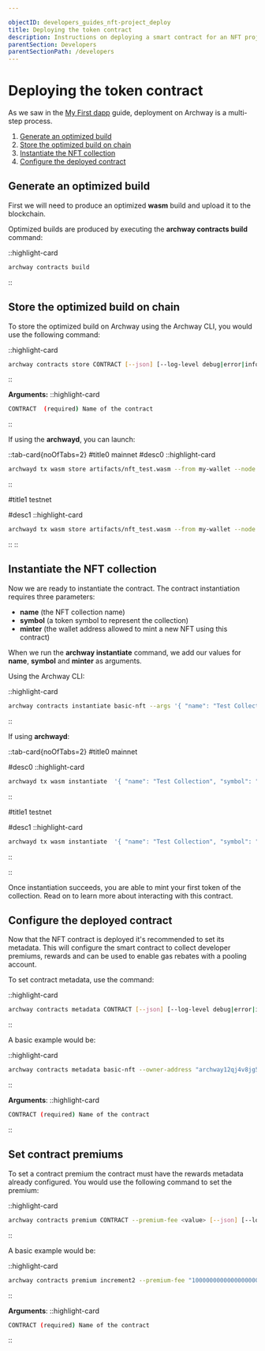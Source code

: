 ```yaml
---

objectID: developers_guides_nft-project_deploy
title: Deploying the token contract
description: Instructions on deploying a smart contract for an NFT project on Archway
parentSection: Developers
parentSectionPath: /developers
---
```


# Deploying the token contract

As we saw in the [My First dapp](../3.my-first-dapp/3.deploy.md) guide, deployment on Archway is a multi-step process.

1. [Generate an optimized build](#generate-an-optimized-build)
2. [Store the optimized build on chain](#store-the-optimized-build-on-chain)
3. [Instantiate the NFT collection](#instantiate-the-nft-collection)
4. [Configure the deployed contract](#configure-the-deployed-contract)

## Generate an optimized build

First we will need to produce an optimized **wasm** build and upload it to the blockchain.

Optimized builds are produced by executing the **archway contracts build** command:

::highlight-card
```bash
archway contracts build
```
::

## Store the optimized build on chain

To store the optimized build on Archway using the Archway CLI, you would use the following command:

::highlight-card
```bash
archway contracts store CONTRACT [--json] [--log-level debug|error|info|warn] [--instantiate-permission any-of|everybody|nobody] [--allowed-addresses <value>] [--keyring-backend file|os|test] [--keyring-path <value>] [-f <value>] [--fee <value>] [--no-confirm] [--gas-adjustment <value>]
```
::

**Arguments:**
::highlight-card
```bash
CONTRACT  (required) Name of the contract
```
::

If using the **archwayd**, you can launch:

::tab-card{noOfTabs=2}
#title0
mainnet
#desc0
::highlight-card

```bash
archwayd tx wasm store artifacts/nft_test.wasm --from my-wallet --node https://rpc.mainnet.archway.io:443 --chain-id archway-1 --gas auto --gas-prices $(archwayd q rewards estimate-fees 1 --node 'https://rpc.mainnet.archway.io:443' --output json | jq -r '.gas_unit_price | (.amount + .denom)') --gas-adjustment 1.3
```

::

#title1
testnet

#desc1
::highlight-card

```bash
archwayd tx wasm store artifacts/nft_test.wasm --from my-wallet --node https://rpc.constantine.archway.io:443 --chain-id constantine-3 --gas auto --gas-prices $(archwayd q rewards estimate-fees 1 --node 'https://rpc.constantine.archway.io:443' --output json | jq -r '.gas_unit_price | (.amount + .denom)') --gas-adjustment 1.3
```
::
::

## Instantiate the NFT collection

Now we are ready to instantiate the contract. The contract instantiation requires three parameters:

- **name** (the NFT collection name)
- **symbol** (a token symbol to represent the collection)
- **minter** (the wallet address allowed to mint a new NFT using this contract)

When we run the **archway instantiate** command, we add our values for **name**, **symbol** and **minter** as arguments.

Using the Archway CLI:


::highlight-card

```bash
archway contracts instantiate basic-nft --args '{ "name": "Test Collection", "symbol": "NFTEST", "minter": "archway1f395p0gg67mmfd5zcqvpnp9cxnu0hg6r9hfczq" }'
```

::

If using **archwayd**:

::tab-card{noOfTabs=2}
#title0
mainnet

#desc0
::highlight-card

```bash
archwayd tx wasm instantiate  '{ "name": "Test Collection", "symbol": "NFTEST", "minter": "archway1c23y29x9fcs4zlfv5tvl4nrq56p6gywq0snrxl" }' --from my-wallet --node https://rpc.mainnet.archway.io:443 --chain-id archway-1 --label testdev --admin archway1c23y29x9fcs4zlfv5tvl4nrq56p6gywq0snrxl --gas auto --gas-prices $(archwayd q rewards estimate-fees 1 --node 'https://rpc.mainnet.archway.io:443' --output json | jq -r '.gas_unit_price | (.amount + .denom)') --gas-adjustment 1.3
```

::

#title1
testnet

#desc1
::highlight-card

```bash
archwayd tx wasm instantiate  '{ "name": "Test Collection", "symbol": "NFTEST", "minter": "archway1c23y29x9fcs4zlfv5tvl4nrq56p6gywq0snrxl" }' --from my-wallet --node https://rpc.constantine.archway.io:443 --chain-id constantine-3 --label testdev --admin archway1c23y29x9fcs4zlfv5tvl4nrq56p6gywq0snrxl --gas auto --gas-prices $(archwayd q rewards estimate-fees 1 --node 'https://rpc.constantine.archway.io:443' --output json | jq -r '.gas_unit_price | (.amount + .denom)') --gas-adjustment 1.3
```

::

::

Once instantiation succeeds, you are able to mint your first token of the collection. Read on to learn more about interacting with this contract.

## Configure the deployed contract

Now that the NFT contract is deployed it's recommended to set its metadata. This will configure the smart contract to collect developer premiums, rewards and can be used to enable gas rebates with a pooling account.

To set contract metadata, use the command:

::highlight-card
```bash
archway contracts metadata CONTRACT [--json] [--log-level debug|error|info|warn] [--owner-address <value>] [--rewards-address <value>][--keyring-backend file|os|test] [--keyring-path <value>] [-f <value>] [--fee <value>] [--no-confirm] [--gas-adjustment <value>]
```
::

A basic example would be:

::highlight-card
```bash
archway contracts metadata basic-nft --owner-address "archway12qj4v8jg5pxk6gsqct09sf9szhwql69xmf9fh4"  --rewards-address="archway12qj4v8jg5pxk6gsqct09sf9szhwql69xmf9fh4"
```
::

**Arguments**:
::highlight-card
```bash
CONTRACT (required) Name of the contract
```
::

## Set contract premiums

To set a contract premium the contract must have the rewards metadata already configured. You would use the following command to set the premium:

::highlight-card
```bash
archway contracts premium CONTRACT --premium-fee <value> [--json] [--log-level debug|error|info|warn] [--keyring-backend file|os|test] [--keyring-path <value>] [-f <value>] [--fee <value>] [--no-confirm] [--gas-adjustment <value>]
```
::

A basic example would be:

::highlight-card
```bash
archway contracts premium increment2 --premium-fee "1000000000000000000aconst" --from "mywallet" 
```
::

**Arguments**:
::highlight-card
```bash
CONTRACT (required) Name of the contract
```
::
  